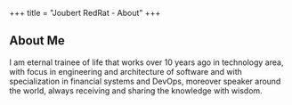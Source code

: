 +++
title = "Joubert RedRat - About"
+++

## About Me

I am eternal trainee of life that works over 10 years ago in technology area, with focus in engineering and
architecture of software and with specialization in financial systems and DevOps, moreover speaker around
the world, always receiving and sharing the knowledge with wisdom.
